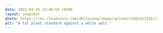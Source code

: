 ```yaml
---
date: 2023-04-25 13:48:54 +0200
layout: snapshot
photo: https://res.cloudinary.com/dbi2zounq/image/upload/v1682423326/i1bn87dvkd6pczh4ptzk.jpg
alt: "A tal plant standard against a white wall."
---
```


